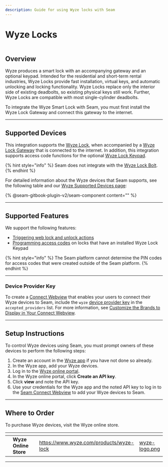 ```yaml
---
description: Guide for using Wyze locks with Seam
---
```


# Wyze Locks

<figure><img src="../.gitbook/assets/wyze-api-docs-cover.png" alt=""><figcaption></figcaption></figure>

## Overview

Wyze produces a smart lock with an accompanying gateway and an optional keypad. Intended for the residential and short-term rental industries, Wyze Locks provide fast installation, virtual keys, and automatic unlocking and locking functionality. Wyze Locks replace only the interior side of existing deadbolts, so existing physical keys still work. Further, Wyze Locks are compatible with most single-cylinder deadbolts.

To integrate the Wyze Smart Lock with Seam, you must first install the Wyze Lock Gateway and connect this gateway to the internet.

***

## Supported Devices

This integration supports the [Wyze Lock](https://www.wyze.com/products/wyze-lock), when accompanied by a [Wyze Lock Gateway](https://support.wyze.com/hc/en-us/articles/360037584772-How-does-Wyze-Lock-connect-to-the-internet-) that is connected to the internet. In addition, this integration supports access code functions for the optional [Wyze Lock Keypad](https://www.wyze.com/products/wyze-lock-keypad).

{% hint style="info" %}
Seam does not integrate with the [Wyze Lock Bolt](https://www.wyze.com/products/wyze-lock-bolt).
{% endhint %}

For detailed information about the Wyze devices that Seam supports, see the following table and our [Wyze Supported Devices page](https://www.seam.co/manufacturers/wyze):

{% @seam-gitbook-plugin-v2/seam-component content="<seam-supported-device-table
  endpoint="https://connect.getseam.com"
  publishable-key="seam_pk1J0Bgui_oYEuzDhOqUzSBkrPmrNsUuKL"
  user-identifier-key="c6e74334-eb31-4719-b679-d84cf1c07d9c"
  manufacturers='["Wyze"]'
/>" %}

***

## Supported Features

We support the following features:

* [Triggering web lock and unlock actions](../products/smart-locks/lock-and-unlock.md)
* [Programming access codes](../products/smart-locks/access-codes/) on locks that have an installed Wyze Lock Keypad

{% hint style="info" %}
The Seam platform cannot determine the PIN codes for access codes that were created outside of the Seam platform.
{% endhint %}

***

### Device Provider Key

To create a [Connect Webview](../core-concepts/connect-webviews/) that enables your users to connect their Wyze devices to Seam, include the `wyze` [device provider key](../api-clients/connect_webviews/#device-provider-keys) in the `accepted_providers` list. For more information, see [Customize the Brands to Display in Your Connect Webview](../core-concepts/connect-webviews/customizing-connect-webviews.md#customize-the-brands-to-display-in-your-connect-webviews).

***

## Setup Instructions

To control Wyze devices using Seam, you must prompt owners of these devices to perform the following steps:

1. Create an account in the [Wyze app](https://support.wyze.com/hc/en-us/articles/360032748451-Wyze-App-Setup-Guide) if you have not done so already.
2. In the Wyze app, add your Wyze devices.
3. Log in to the [Wyze online portal](https://developer-api-console.wyze.com/#/apikey/view).
4. In the Wyze online portal, click **Create an API key**.
5. Click **view** and note the API key.
6. Use your credentials for the Wyze app and the noted API key to log in to the [Seam Connect Webview](../core-concepts/connect-webviews/) to add your Wyze devices to Seam.

***

## Where to Order

To purchase Wyze devices, visit the Wyze online store.

<table data-view="cards"><thead><tr><th></th><th></th><th></th><th data-hidden data-card-target data-type="content-ref"></th><th data-hidden data-card-cover data-type="files"></th></tr></thead><tbody><tr><td></td><td><strong>Wyze Online Store</strong></td><td></td><td><a href="https://www.wyze.com/products/wyze-lock">https://www.wyze.com/products/wyze-lock</a></td><td><a href="../.gitbook/assets/wyze-logo.png">wyze-logo.png</a></td></tr></tbody></table>

***
